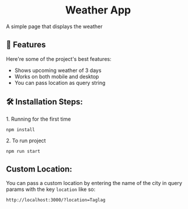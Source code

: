 <h1 align="center" id="title">Weather App</h1>

<p id="description">A simple page that displays the weather</p>

<h2>🧐 Features</h2>

Here're some of the project's best features:

- Shows upcoming weather of 3 days
- Works on both mobile and desktop
- You can pass location as query string

<h2>🛠️ Installation Steps:</h2>

<p>1. Running for the first time</p>

```
npm install
```

<p>2. To run project</p>

```
npm run start
```

<h2>Custom Location:</h2>

You can pass a custom location by entering the name of the city in query params with the key `location` like so:

    http://localhost:3000/?location=Taglag
